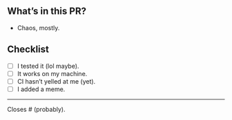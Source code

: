 ## What’s in this PR?
- Chaos, mostly.

## Checklist
- [ ] I tested it (lol maybe).
- [ ] It works on my machine.
- [ ] CI hasn’t yelled at me (yet).
- [ ] I added a meme.

---

Closes # (probably).
